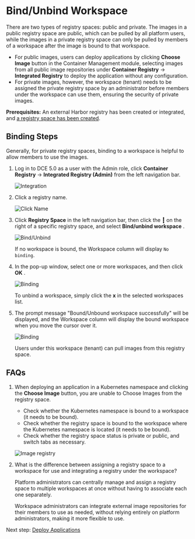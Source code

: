 # Bind/Unbind Workspace

There are two types of registry spaces: public and private. The images in a public registry space are public, 
which can be pulled by all platform users, while the images in a private registry space can only be pulled 
by members of a workspace after the image is bound to that workspace. 

- For public images, users can deploy applications by clicking __Choose Image__ button in the Container Management module,
  selecting images from all public image repositories under __Container Registry__ -> __Integrated Registry__ to deploy 
  the application without any configuration.
- For private images, however, the workspace (tenant) needs to be assigned the private registry space by an 
administrator before members under the workspace can use them, ensuring the security of private images.

**Prerequisites:** An external Harbor registry has been created or integrated, and [a registry space has been created](../integrate/registry-space.md).

## Binding Steps

Generally, for private registry spaces, binding to a workspace is helpful to allow members to use the images.

1. Log in to DCE 5.0 as a user with the Admin role, click __Container Registry__ -> __Integrated Registry (Admin)__ 
   from the left navigation bar.

    ![Integration](../images/integrated01.png)

1. Click a registry name.

    ![Click Name](https://docs.daocloud.io/daocloud-docs-images/docs/en/docs/kangaroo/images/integrated02.png)

1. Click __Registry Space__ in the left navigation bar, then click the __┇__ on the right of a specific registry space, and select __Bind/unbind workspace__ .

    ![Bind/Unbind](https://docs.daocloud.io/daocloud-docs-images/docs/en/docs/kangaroo/images/bind03.png)

    If no workspace is bound, the Workspace column will display `No binding`.

1. In the pop-up window, select one or more workspaces, and then click __OK__ .

    ![Binding](https://docs.daocloud.io/daocloud-docs-images/docs/en/docs/kangaroo/images/bind04.png)

    To unbind a workspace, simply click the __x__ in the selected workspaces list.

1. The prompt message "Bound/Unbound workspace successfully" will be displayed,
   and the Workspace column will display the bound workspace when you move the cursor over it.

    ![Binding](https://docs.daocloud.io/daocloud-docs-images/docs/en/docs/kangaroo/images/bind05.png)

    Users under this workspace (tenant) can pull images from this registry space.

## FAQs

1. When deploying an application in a Kubernetes namespace and clicking the __Choose Image__ button, 
   you are unable to Choose Images from the registry space.

    - Check whether the Kubernetes namespace is bound to a workspace (it needs to be bound).
    - Check whether the registry space is bound to the workspace where the Kubernetes namespace is located (it needs to be bound).
    - Check whether the registry space status is private or public, and switch tabs as necessary.

    ![Image registry](https://docs.daocloud.io/daocloud-docs-images/docs/en/docs/kangaroo/images/bind06.png)

2. What is the difference between assigning a registry space to a workspace for use and integrating a registry under the workspace?

    Platform administrators can centrally manage and assign a registry space to multiple workspaces
    at once without having to associate each one separately.

    Workspace administrators can integrate external image repositories for their members to use as needed,
    without relying entirely on platform administrators, making it more flexible to use.

Next step: [Deploy Applications](../../amamba/user-guide/wizard/create-app-git.md)